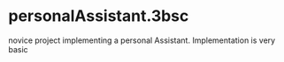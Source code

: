 # personalAssistant.3bsc
novice project implementing a personal Assistant. Implementation is very basic
